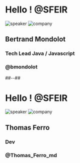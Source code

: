 <!-- .slide: class="speaker-slide" -->

# Hello ! @SFEIR

![speaker](./assets/images/bm.png)
![company](./assets/images/logo-sfeir-blanc.png)

<h2>Bertrand <span>Mondolot</span></h2>

### Tech Lead Java / Javascript
<!-- .element: class="icon-rule icon-first" -->

### @bmondolot
<!-- .element: class="icon-twitter icon-second" -->

##--##

<!-- .slide: class="speaker-slide" -->

# Hello ! @SFEIR

![speaker](./assets/images/tf.jpg)
![company](./assets/images/logo-sfeir-blanc.png)

<h2>Thomas <span>Ferro</span></h2>

### Dev
<!-- .element: class="icon-rule icon-first" -->

### @Thomas_Ferro_md
<!-- .element: class="icon-twitter icon-second" -->
